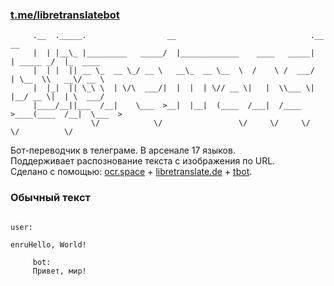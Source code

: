 ### [t.me/libretranslatebot](https://t.me/libretranslatebot)
```
     .__  ._____.                  __                              .__          __          
     |  | |__\_ |_________   _____/  |_____________    ____   _____|  | _____ _/  |_  ____ 
     |  | |  || __ \_  __ \_/ __ \   __\_  __ \__  \  /    \ /  ___/  | \__  \\   __\/ __ \
     |  |_|  || \_\ \  | \/\  ___/|  |  |  | \// __ \|   |  \\___ \|  |__/ __ \|  | \  ___/
     |____/__||___  /__|    \___  >__|  |__|  (____  /___|  /____  >____(____  /__|  \___  >
                  \/            \/                 \/     \/     \/          \/          \/        
``` 
Бот-переводчик в телеграме. В арсенале 17 языков.<br />
Поддерживает распознование текста с изображения по URL.<br />
Сделано с помощью: [ocr.space](https://ocr.space) + [libretranslate.de](https://libretranslate.de) + [tbot](https://github.com/yanzay/tbot).
### Обычный текст
```
                                                                                      user:
                                                                          enruHello, World!
                                                                          
     bot:
     Привет, мир!
```
